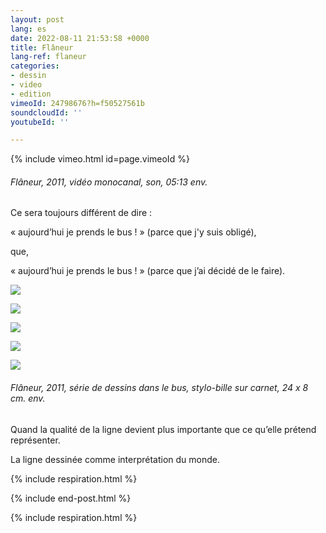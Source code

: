 ```yaml
---
layout: post
lang: es
date: 2022-08-11 21:53:58 +0000
title: Flâneur
lang-ref: flaneur
categories:
- dessin
- video
- edition
vimeoId: 24798676?h=f50527561b
soundcloudId: ''
youtubeId: ''

---
```

{% include vimeo.html id=page.vimeoId %}

###### _Flâneur_, 2011, vidéo monocanal, son, 05:13 env.

Ce sera toujours différent de dire : 

« aujourd’hui je prends le bus ! » (parce que j'y suis obligé), 

que,

« aujourd’hui je prends le bus ! » (parce que j’ai décidé de le faire).

![](/mepierdoparaver/imgs/fla007-up.jpg)

![](/mepierdoparaver/imgs/fla008-up.jpg)

![](/mepierdoparaver/imgs/fla010-up.jpg)

![](/mepierdoparaver/imgs/fla012-up.jpg)

![](/mepierdoparaver/imgs/fla014-up.jpg)

###### _Flâneur_, 2011, série de dessins dans le bus, stylo-bille sur carnet, 24 x 8 cm. env.

Quand la qualité de la ligne devient plus importante que ce qu’elle prétend représenter.

La ligne dessinée comme interprétation du monde.

{% include respiration.html %}

{% include end-post.html %}

{% include respiration.html %}